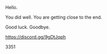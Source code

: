 Hello.

You did well. You are getting close to the end.

Good luck. Goodbye.

https://discord.gg/9gDtJqph

3351
